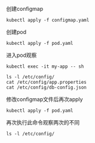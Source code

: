 创建configmap
```
kubectl apply -f configmap.yaml
```

创建pod
```
kubectl apply -f pod.yaml
```

进入pod观察
```
kubectl exec -it my-app -- sh

ls -l /etc/config/
cat /etc/config/app.properties
cat /etc/config/db-config.json
```

修改configmap文件后再次apply
```
kubectl apply -f pod.yaml
```

再次执行此命令观察两次的不同
```
ls -l /etc/config/
```